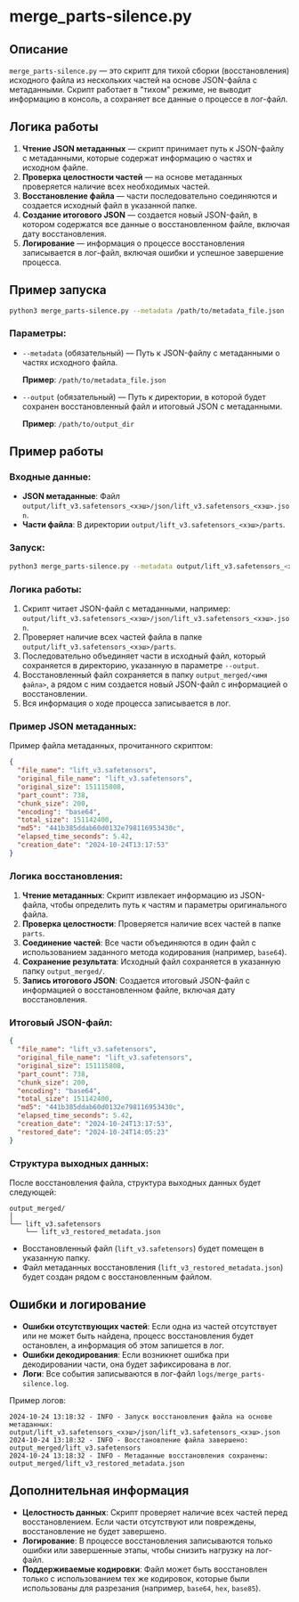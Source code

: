 
# merge_parts-silence.py

## Описание

`merge_parts-silence.py` — это скрипт для тихой сборки (восстановления) исходного файла из нескольких частей на основе JSON-файла с метаданными. Скрипт работает в "тихом" режиме, не выводит информацию в консоль, а сохраняет все данные о процессе в лог-файл.

## Логика работы

1. **Чтение JSON метаданных** — скрипт принимает путь к JSON-файлу с метаданными, которые содержат информацию о частях и исходном файле.
2. **Проверка целостности частей** — на основе метаданных проверяется наличие всех необходимых частей.
3. **Восстановление файла** — части последовательно соединяются и создается исходный файл в указанной папке.
4. **Создание итогового JSON** — создается новый JSON-файл, в котором содержатся все данные о восстановленном файле, включая дату восстановления.
5. **Логирование** — информация о процессе восстановления записывается в лог-файл, включая ошибки и успешное завершение процесса.

## Пример запуска

```bash
python3 merge_parts-silence.py --metadata /path/to/metadata_file.json --output /path/to/output_dir
```

### Параметры:

- `--metadata` (обязательный) — Путь к JSON-файлу с метаданными о частях исходного файла.
  
  **Пример**: `/path/to/metadata_file.json`

- `--output` (обязательный) — Путь к директории, в которой будет сохранен восстановленный файл и итоговый JSON с метаданными.
  
  **Пример**: `/path/to/output_dir`

## Пример работы

### Входные данные:

- **JSON метаданные**: Файл `output/lift_v3.safetensors_<хэш>/json/lift_v3.safetensors_<хэш>.json`.
- **Части файла**: В директории `output/lift_v3.safetensors_<хэш>/parts`.

### Запуск:

```bash
python3 merge_parts-silence.py --metadata output/lift_v3.safetensors_<хэш>/json/lift_v3.safetensors_<хэш>.json --output output_merged/
```

### Логика работы:

1. Скрипт читает JSON-файл с метаданными, например: `output/lift_v3.safetensors_<хэш>/json/lift_v3.safetensors_<хэш>.json`.
2. Проверяет наличие всех частей файла в папке `output/lift_v3.safetensors_<хэш>/parts`.
3. Последовательно объединяет части в исходный файл, который сохраняется в директорию, указанную в параметре `--output`.
4. Восстановленный файл сохраняется в папку `output_merged/<имя файла>`, а рядом с ним создается новый JSON-файл с информацией о восстановлении.
5. Вся информация о ходе процесса записывается в лог.

### Пример JSON метаданных:

Пример файла метаданных, прочитанного скриптом:

```json
{
  "file_name": "lift_v3.safetensors",
  "original_file_name": "lift_v3.safetensors",
  "original_size": 151115808,
  "part_count": 738,
  "chunk_size": 200,
  "encoding": "base64",
  "total_size": 151142400,
  "md5": "441b385ddab60d0132e798116953430c",
  "elapsed_time_seconds": 5.42,
  "creation_date": "2024-10-24T13:17:53"
}
```

### Логика восстановления:

1. **Чтение метаданных**: Скрипт извлекает информацию из JSON-файла, чтобы определить путь к частям и параметры оригинального файла.
2. **Проверка целостности**: Проверяется наличие всех частей в папке `parts`.
3. **Соединение частей**: Все части объединяются в один файл с использованием заданного метода кодирования (например, `base64`).
4. **Сохранение результата**: Исходный файл сохраняется в указанную папку `output_merged/`.
5. **Запись итогового JSON**: Создается итоговый JSON-файл с информацией о восстановленном файле, включая дату восстановления.

### Итоговый JSON-файл:

```json
{
  "file_name": "lift_v3.safetensors",
  "original_file_name": "lift_v3.safetensors",
  "original_size": 151115808,
  "part_count": 738,
  "chunk_size": 200,
  "encoding": "base64",
  "total_size": 151142400,
  "md5": "441b385ddab60d0132e798116953430c",
  "elapsed_time_seconds": 5.42,
  "creation_date": "2024-10-24T13:17:53",
  "restored_date": "2024-10-24T14:05:23"
}
```

### Структура выходных данных:

После восстановления файла, структура выходных данных будет следующей:

```
output_merged/
│
└── lift_v3.safetensors
    └── lift_v3_restored_metadata.json
```

- Восстановленный файл (`lift_v3.safetensors`) будет помещен в указанную папку.
- Файл метаданных восстановления (`lift_v3_restored_metadata.json`) будет создан рядом с восстановленным файлом.

## Ошибки и логирование

- **Ошибки отсутствующих частей**: Если одна из частей отсутствует или не может быть найдена, процесс восстановления будет остановлен, а информация об этом запишется в лог.
- **Ошибки декодирования**: Если возникнет ошибка при декодировании части, она будет зафиксирована в лог.
- **Логи**: Все события записываются в лог-файл `logs/merge_parts-silence.log`.

Пример логов:

```plaintext
2024-10-24 13:18:32 - INFO - Запуск восстановления файла на основе метаданных: output/lift_v3.safetensors_<хэш>/json/lift_v3.safetensors_<хэш>.json
2024-10-24 13:18:32 - INFO - Восстановление файла завершено: output_merged/lift_v3.safetensors
2024-10-24 13:18:32 - INFO - Метаданные восстановления сохранены: output_merged/lift_v3_restored_metadata.json
```

## Дополнительная информация

- **Целостность данных**: Скрипт проверяет наличие всех частей перед восстановлением. Если части отсутствуют или повреждены, восстановление не будет завершено.
- **Логирование**: В процессе восстановления записываются только ошибки или завершенные этапы, чтобы снизить нагрузку на лог-файл.
- **Поддерживаемые кодировки**: Файл может быть восстановлен только с использованием тех же кодировок, которые были использованы для разрезания (например, `base64`, `hex`, `base85`).

